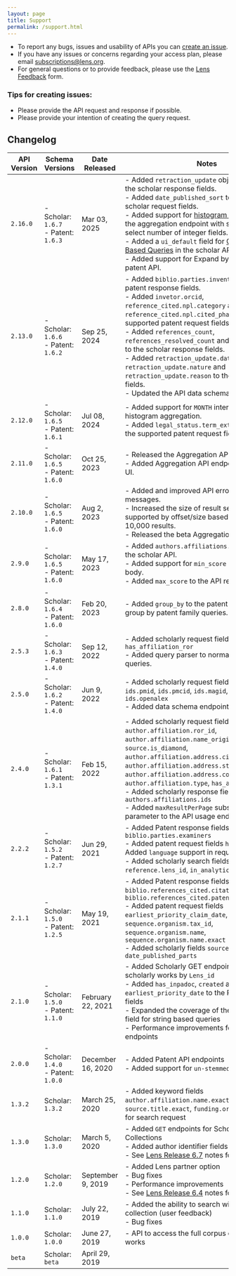 ```yaml
---
layout: page
title: Support
permalink: /support.html
---
```


- To report any bugs, issues and usability of APIs you can [create an issue].
- If you have any issues or concerns regarding your access plan, please email [subscriptions@lens.org](mailto:subscriptions@lens.org).
- For general questions or to provide feedback, please use the [Lens Feedback] form.

### Tips for creating issues:
- Please provide the API request and response if possible.
- Please provide your intention of creating the query request.

## Changelog

API Version | Schema Versions | Date Released | Notes
------- | ------| ------| -------
`2.16.0` | - Scholar: `1.6.7` <br/> - Patent: `1.6.3` | Mar 03, 2025 | - Added `retraction_update` object and fields to the scholar response fields. <br/> - Added `date_published_sort` to the supported scholar request fields. <br/> - Added support for <a href="https://docs.api.lens.org/aggregations.html#histogram">histogram aggregations</a> to the aggregation endpoint with support for a select number of integer fields. <br/> - Added a `ui_default` field for <a href="https://docs.api.lens.org/request-scholar.html#query-string-based-query">Query String Based Queries</a> in the scholar API. <br/> - Added support for Expand by Family to the patent API.
`2.13.0` | - Scholar: `1.6.6` <br/> - Patent: `1.6.2` | Sep 25, 2024 | - Added `biblio.parties.inventors.orcid` to the patent response fields. <br/> - Added `invetor.orcid`, `reference_cited.npl.category` and `reference_cited.npl.cited_phase` to the supported patent request fields. <br/> - Added `references_count`, `references_resolved_count` and `references.text` to the scholar response fields. <br/> - Added `retraction_update.date`, `retraction_update.nature` and `retraction_update.reason` to the scholar request fields. <br/> - Updated the API data schema endpoints.
`2.12.0` | - Scholar: `1.6.5` <br/> - Patent: `1.6.1` | Jul 08, 2024 | - Added support for `MONTH` interval in the date histogram aggregation. <br/> - Added `legal_status.term_extension_days` to the supported patent request fields.
`2.11.0` | - Scholar: `1.6.5` <br/> - Patent: `1.6.0` | Oct 25, 2023 | - Released the Aggregation API out of beta. <br/> - Added Aggregation API endpoints to Swagger UI. <br/>
`2.10.0` | - Scholar: `1.6.5` <br/> - Patent: `1.6.0` | Aug 2, 2023 | - Added and improved API error and validation messages. <br/> - Increased the size of result sets that are supported by offset/size based pagination to 10,000 results. <br/> - Released the beta Aggregation API.
`2.9.0` | - Scholar: `1.6.5` <br/> - Patent: `1.6.0` | May 17, 2023 | - Added `authors.affiliations.name_original` to the scholar API. <br/> - Added  support for `min_score` in the request body. <br/> - Added `max_score` to the API response.
`2.8.0` | - Scholar: `1.6.4` <br/> - Patent: `1.6.0` | Feb 20, 2023 | - Added `group_by` to the patent API to support group by patent family queries.  
`2.5.3` | - Scholar: `1.6.3` <br/> - Patent: `1.4.0` | Sep 12, 2022 | - Added scholarly request fields: `has_affiliation_ror` <br/> - Added query parser to normalise string based queries.
`2.5.0` | - Scholar: `1.6.2` <br/> - Patent: `1.4.0` | Jun 9, 2022 | - Added scholarly request fields: `ids.doi`, `ids.pmid`, `ids.pmcid`, `ids.magid`, `ids.coreid` and `ids.openalex`  <br/> - Added data schema endpoints.
`2.4.0` | - Scholar: `1.6.1` <br/> - Patent: `1.3.1` | Feb 15, 2022 | - Added scholarly request fields: `author.affiliation.ror_id`, `author.affiliation.name_original`, `source.is_diamond`, `author.affiliation.address.city`, `author.affiliation.address.state_code`, `author.affiliation.address.country_code`, `author.affiliation.type`, `has_affiliation_ror`  <br/> - Added scholarly response field: `authors.affiliations.ids` <br/> - Added `maxResultPerPage` subscription plan parameter to the API usage endpoints
`2.2.2` | - Scholar: `1.5.2` <br/> - Patent: `1.2.7` | Jun 29, 2021 | - Added Patent response fields `biblio.parties.examiners` <br/> - Added patent request fields `has_examiner` - Added `language` support in request <br/> - Added scholarly search fields `reference.lens_id`, `in_analytics_set`
`2.1.1` | - Scholar: `1.5.0` <br/> - Patent: `1.2.5` | May 19, 2021 | - Added Patent response fields `biblio.references_cited.citations.cited_phase`, `biblio.references_cited.patent_count` <br/> - Added patent request fields `earliest_priority_claim_date`, `sequence.organism.tax_id`, `sequence.organism.name`, `sequence.organism.name.exact` <br/> - Added scholarly fields `source.issn.type`, `date_published_parts`
`2.1.0` | - Scholar: `1.5.0` <br/> - Patent: `1.1.0` | February 22, 2021 | - Added Scholarly GET endpoint for retrieving scholarly works by `Lens_id`<br/> - Added `has_inpadoc`, `created` and `earliest_priority_date` to the Patent request fields <br/> - Expanded the coverage of the default search field for string based queries <br/> - Performance improvements for Scholarly endpoints |
`2.0.0` | - Scholar: `1.4.0` <br/> - Patent: `1.0.0` | December 16, 2020 | - Added Patent API endpoints <br/> - Added support for `un-stemmed` search |
`1.3.2` | Scholar: `1.3.2` | March 25, 2020 | - Added keyword fields `author.affiliation.name.exact`, `source.title.exact`, `funding.organisation.exact` for search request |
`1.3.0` | Scholar: `1.3.0`| March 5, 2020 | - Added `GET` endpoints for Scholarly Search and Collections <br/> - Added author identifier fields (MAG, ORCID) <br/> - See [Lens Release 6.7](https://about.lens.org/news/release-6-7/) notes for details|
`1.2.0` | Scholar: `1.2.0`| September 9, 2019 | - Added Lens partner option <br/> - Bug fixes <br/> - Performance improvements <br/> - See [Lens Release 6.4](https://about.lens.org/news/release-6-4/) notes for details|
`1.1.0` |  Scholar: `1.1.0`| July 22, 2019 | - Added the ability to search within a scholarly collection (user feedback) <br/> - Bug fixes|
`1.0.0` |  Scholar: `1.0.0`| June 27, 2019 | - API to access the full corpus of Scholarly works |
`beta` |  Scholar: `beta`| April 29, 2019 ||

[create an issue]: <https://github.com/cambialens/lens-api-doc/issues>
[Lens Feedback]: <https://www.lens.org/lens/feedback?returnTo=https:/>
